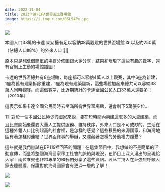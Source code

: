 ```yaml
---
date: 2022-11-04
title: 2022卡達FIFA世界盃比賽場館
image: https://i.imgur.com/0SL94Px.jpg
---
```

![](https://i.imgur.com/0SL94Px.jpg)

本國人口33萬的卡達 🇶🇦
擁有足以容納38萬觀眾的世界盃場館 ⚽
以及約250萬（佔總人口88%）的外來人口 🚣‍♂️

原本只是想做個簡單的場館分佈圖跟大家分享，結果卻發現了這些有趣的數字，還有官網上生動的場館插圖！

卡達的世界盃總共有8座場館，每座都可以容納4萬人以上觀賽，其中6座為新建，1座為舊有建築拆除重建，1座為現有建築翻新，這些場館加起來總共可以容納38萬人同時觀賽。而這個數字，比近期統計的卡達全國公民人口33萬人還要多！（2019年）

這表示如果卡達全國公民同時去坐滿所有世界盃場館，還會剩下5萬張空位。

🏗️ 對於一個本國公民極少的國家來說，要在短時間內興建這麼多的大型建築，而且比賽開始後還要大量人工提供服務、維持秩序，外來人口是不可或缺的。生活在這種外籍人口比例超高的社會裡，是怎樣的感覺？這些移民的來源國家，和海灣地區有著怎樣的連結？世界盃賽事的舉辦，又隱藏著怎樣的勞動權力隱憂？

這些就是我們嘗試在EP119裡回答的問題！在這集節目中，我想做的不是簡單的活動宣傳，而是將整個海灣國家移工社會的脈絡與現況，在節目上深入淺出的呈現給大家！兩位來賓也非常專業的和我們分享了這些資訊。因此主持人在此強烈呼籲大家去聽聽看，保證對於海灣國家會有更深一層的了解！

![](https://i.imgur.com/qHnIrLT.jpg)

![](https://i.imgur.com/SKXfCsa.jpg)